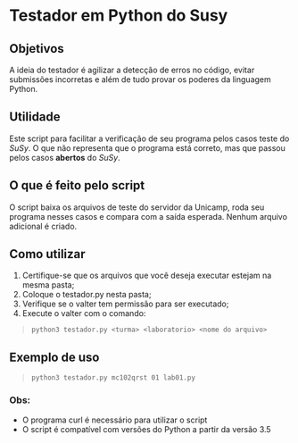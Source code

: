 # Testador em Python do Susy
## Objetivos 
A ideia do testador é agilizar a detecção de erros no código, evitar submissões incorretas e além de tudo provar os poderes da linguagem Python. 
## Utilidade
Este script  para facilitar a verificação de seu programa pelos casos
teste do *SuSy*. O que não representa que o programa está correto, mas que passou
pelos casos **abertos** do *SuSy*.

## O que é feito pelo script
O script baixa os arquivos de teste do servidor da Unicamp, roda seu programa nesses casos e compara com a saída esperada.
Nenhum arquivo adicional é criado.
## Como utilizar
1. Certifique-se que os arquivos que você deseja executar estejam na mesma pasta;
2. Coloque o testador.py nesta pasta;
3. Verifique se o valter tem permissão para ser executado;
4. Execute o valter com o comando:
>     python3 testador.py <turma> <laboratorio> <nome do arquivo>

## Exemplo de uso
>     python3 testador.py mc102qrst 01 lab01.py
### Obs:
* O programa curl é necessário para utilizar o script
* O script é compatível com versões do Python a partir da versão 3.5 
